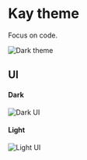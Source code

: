 # Kay theme

Focus on code.

![Dark theme](https://github.com/kube/vscode-kay-theme/raw/master/images/theme-dark.png)

UI
--

#### Dark
![Dark UI](https://github.com/kube/vscode-kay-theme/raw/master/images/ui-dark.png)

#### Light
![Light UI](https://github.com/kube/vscode-kay-theme/raw/master/images/ui-light.png)

